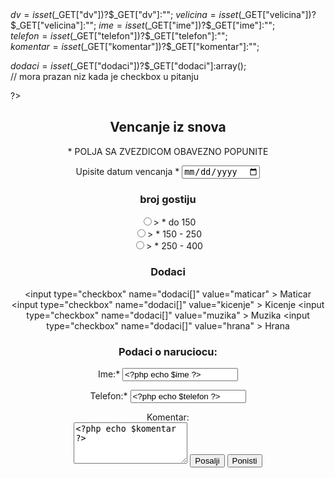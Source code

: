 <html>
<head>
<title>Demo, prikaz forme</title>
<meta charset="utf-8">
<link  rel="stylesheet" type="text/css" href="css/style.css">
</head>
<body>
<?php
 
$dv= isset($_GET["dv"])?$_GET["dv"]:"";	
$velicina= isset($_GET["velicina"])?$_GET["velicina"]:"";
$ime= isset($_GET["ime"])?$_GET["ime"]:"";	
$telefon= isset($_GET["telefon"])?$_GET["telefon"]:"";	
$komentar= isset($_GET["komentar"])?$_GET["komentar"]:"";	

$dodaci= isset($_GET["dodaci"])?$_GET["dodaci"]:array();	
	// mora prazan niz kada je checkbox u pitanju

?>

<div id="menu">
<form action="controller.php" method="GET" align="center">

<h2>Vencanje iz snova</h2>
<span class="poruka"> * POLJA SA ZVEZDICOM OBAVEZNO POPUNITE </span>
<p>
Upisite datum vencanja <span class="poruka" >*</span>
<input type="date" name="dv" value="<?php echo $dv?>">

<h3>broj gostiju</h3>
<p>
<input type="radio" name="velicina" value="mala" <?php if($velicina=="mala") echo "checked";?>> <span class="poruka">*</span> do 150 <br>
<input type="radio" name="velicina" value="srednja" <?php if($velicina=="srednja") echo"checked";?>> <span class="poruka">*</span> 150 - 250 <br>
<input type="radio" name="velicina" value="velika" <?php if($velicina=="velika") echo "checked";?>> <span class="poruka">*</span> 250 - 400 <br>
</p>

<h3>Dodaci</h3>

<input type="checkbox" name="dodaci[]" value="maticar" <?php if(in_array("maticar",$dodaci)) echo "checked"?> > Maticar
<input type="checkbox" name="dodaci[]" value="kicenje" <?php if(in_array("kicenje",$dodaci)) echo "checked"?> > Kicenje
<input type="checkbox" name="dodaci[]" value="muzika"<?php if(in_array("muzika",$dodaci)) echo "checked"?> > Muzika
<input type="checkbox" name="dodaci[]" value="hrana"<?php if(in_array("hrana",$dodaci)) echo"checked"?> > Hrana
<h3>Podaci o naruciocu:</h3>
<p>
Ime:<span class="poruka">*</span> <input type="text" name="ime" value="<?php echo $ime ?>"></p>
<p>
Telefon:<span class="poruka">*</span> <input type="text" name="telefon" value="<?php echo $telefon ?>"></p>
Komentar:<br>
<textarea name="komentar" rows="4" ><?php echo $komentar ?></textarea>

<input type="submit" value="Posalji">
<input type="reset" name="reset" value="Ponisti">
	</form>
	</div>


</body>

</html>
